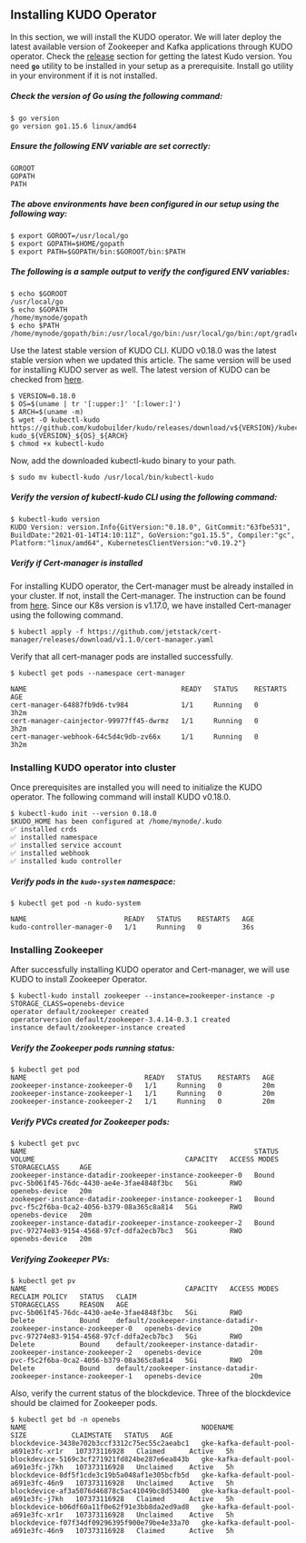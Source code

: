 ## Installing KUDO Operator

In this section, we will install the KUDO operator. We will later deploy the latest available version of Zookeeper and Kafka applications through KUDO operator. Check the [release](https://github.com/kudobuilder/kudo/releases) section for getting the latest Kudo version.
You need **`go`** utility to be installed in your setup as a prerequisite. Install go utility in your environment if it is not installed.

##### Check the version of Go using the following command:

```
$ go version
go version go1.15.6 linux/amd64
```

##### Ensure the following ENV variable are set correctly:

```
GOROOT
GOPATH
PATH
```

##### The above environments have been configured in our setup using the following way:

```
$ export GOROOT=/usr/local/go
$ export GOPATH=$HOME/gopath
$ export PATH=$GOPATH/bin:$GOROOT/bin:$PATH
```

##### The following is a sample output to verify the configured ENV variables:

```
$ echo $GOROOT
/usr/local/go
$ echo $GOPATH
/home/mynode/gopath
$ echo $PATH
/home/mynode/gopath/bin:/usr/local/go/bin:/usr/local/go/bin:/opt/gradle/bin:/opt/maven/bin:/usr/local/sbin:/usr/local/bin:/usr/sbin:/usr/bin:/sbin:/bin:/usr/local/nvm/versions/node/v10.17.0/bin:/usr/local/rvm/bin:/google/go_appengine:/google/google_appengine:/google/migrate/anthos/:/home/mynode/.gems/bin:/usr/local/rvm/bin:/home/mynode/gopath/bin:/google/gopath/bin

```

Use the latest stable version of KUDO CLI. KUDO v0.18.0 was the latest stable version when we updated this article. The same version will be used for installing KUDO server as well. The latest version of KUDO can be checked from [here](https://github.com/kudobuilder/kudo/releases).

```
$ VERSION=0.18.0
$ OS=$(uname | tr '[:upper:]' '[:lower:]')
$ ARCH=$(uname -m)
$ wget -O kubectl-kudo https://github.com/kudobuilder/kudo/releases/download/v${VERSION}/kubectl-kudo_${VERSION}_${OS}_${ARCH}
$ chmod +x kubectl-kudo

```
Now, add the downloaded kubectl-kudo binary to your path.
```
$ sudo mv kubectl-kudo /usr/local/bin/kubectl-kudo
```

##### Verify the version of kubectl-kudo CLI using the following command:

```
$ kubectl-kudo version
KUDO Version: version.Info{GitVersion:"0.18.0", GitCommit:"63fbe531", BuildDate:"2021-01-14T14:10:11Z", GoVersion:"go1.15.5", Compiler:"gc", Platform:"linux/amd64", KubernetesClientVersion:"v0.19.2"}
```

##### Verify if Cert-manager is installed

For installing KUDO operator, the Cert-manager must be already installed in your cluster. If not, install the Cert-manager. The instruction can be found from [here](https://cert-manager.io/docs/installation/kubernetes/#installing-with-regular-manifests). Since our K8s version is v1.17.0, we have installed Cert-manager using the following command.

```
$ kubectl apply -f https://github.com/jetstack/cert-manager/releases/download/v1.1.0/cert-manager.yaml
```

Verify that all cert-manager pods are installed successfully.
 
```
$ kubectl get pods --namespace cert-manager
 
NAME                                      READY   STATUS    RESTARTS   AGE
cert-manager-64887fb9d6-tv984             1/1     Running   0          3h2m
cert-manager-cainjector-99977ff45-dwrmz   1/1     Running   0          3h2m
cert-manager-webhook-64c5d4c9db-zv66x     1/1     Running   0          3h2m
```

### Installing KUDO operator into cluster

Once prerequisites are installed you will need to initialize the KUDO operator. The following command will install KUDO v0.18.0.

```
$ kubectl-kudo init --version 0.18.0
$KUDO_HOME has been configured at /home/mynode/.kudo
✅ installed crds
✅ installed namespace
✅ installed service account
✅ installed webhook
✅ installed kudo controller
```

##### Verify pods in the `kudo-system` namespace:

```
$ kubectl get pod -n kudo-system
 
NAME                        READY   STATUS    RESTARTS   AGE
kudo-controller-manager-0   1/1     Running   0          36s
```
 
### Installing Zookeeper

After successfully installing KUDO operator and Cert-manager, we will use KUDO to install Zookeeper Operator.

```
$ kubectl-kudo install zookeeper --instance=zookeeper-instance -p STORAGE_CLASS=openebs-device
operator default/zookeeper created
operatorversion default/zookeeper-3.4.14-0.3.1 created
instance default/zookeeper-instance created
```

##### Verify the Zookeeper pods running status:

```
$ kubectl get pod
NAME                             READY   STATUS    RESTARTS   AGE
zookeeper-instance-zookeeper-0   1/1     Running   0          20m
zookeeper-instance-zookeeper-1   1/1     Running   0          20m
zookeeper-instance-zookeeper-2   1/1     Running   0          20m
```

##### Verify PVCs created for Zookeeper pods:

```
$ kubectl get pvc
NAME                                                        STATUS   VOLUME                                     CAPACITY   ACCESS MODES   STORAGECLASS     AGE
zookeeper-instance-datadir-zookeeper-instance-zookeeper-0   Bound    pvc-5b061f45-76dc-4430-ae4e-3fae4848f3bc   5Gi        RWO            openebs-device   20m
zookeeper-instance-datadir-zookeeper-instance-zookeeper-1   Bound    pvc-f5c2f6ba-0ca2-4056-b379-08a365c8a814   5Gi        RWO            openebs-device   20m
zookeeper-instance-datadir-zookeeper-instance-zookeeper-2   Bound    pvc-97274e83-9154-4568-97cf-ddfa2ecb7bc3   5Gi        RWO            openebs-device   20m
```

##### Verifying Zookeeper PVs:

```
$ kubectl get pv
NAME                                       CAPACITY   ACCESS MODES   RECLAIM POLICY   STATUS   CLAIM                                                               STORAGECLASS     REASON   AGE
pvc-5b061f45-76dc-4430-ae4e-3fae4848f3bc   5Gi        RWO            Delete           Bound    default/zookeeper-instance-datadir-zookeeper-instance-zookeeper-0   openebs-device            20m
pvc-97274e83-9154-4568-97cf-ddfa2ecb7bc3   5Gi        RWO            Delete           Bound    default/zookeeper-instance-datadir-zookeeper-instance-zookeeper-2   openebs-device            20m
pvc-f5c2f6ba-0ca2-4056-b379-08a365c8a814   5Gi        RWO            Delete           Bound    default/zookeeper-instance-datadir-zookeeper-instance-zookeeper-1   openebs-device            20m
```
Also, verify the current status of the blockdevice. Three of the blockdevice should be claimed for Zookeeper pods.
```
$ kubectl get bd -n openebs
NAME                                           NODENAME                               SIZE           CLAIMSTATE   STATUS   AGE
blockdevice-3438e702b3ccf3312c75ec55c2aeabc1   gke-kafka-default-pool-a691e3fc-xr1r   107373116928   Claimed      Active   5h
blockdevice-5169c3cf271921fd824be287e6ea843b   gke-kafka-default-pool-a691e3fc-j7kh   107373116928   Unclaimed    Active   5h
blockdevice-8df5f1cde3c19b5a048af1e305bcfb5d   gke-kafka-default-pool-a691e3fc-46n9   107373116928   Unclaimed    Active   5h
blockdevice-af3a5076d46878c5ac41049bc8d53400   gke-kafka-default-pool-a691e3fc-j7kh   107373116928   Claimed      Active   5h
blockdevice-b06df60a11f0e62f91e3bb8da2ed9ad8   gke-kafka-default-pool-a691e3fc-xr1r   107373116928   Unclaimed    Active   5h
blockdevice-f07f34df09296395f900e79be4e33a70   gke-kafka-default-pool-a691e3fc-46n9   107373116928   Claimed      Active   5h
```
